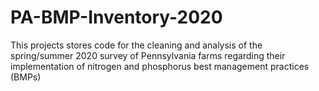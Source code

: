 # PA-BMP-Inventory-2020

This projects stores code for the cleaning and analysis of the spring/summer 2020 survey of Pennsylvania farms regarding their implementation of nitrogen and phosphorus best management practices (BMPs)
